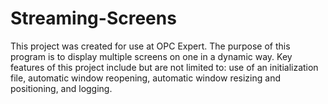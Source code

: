 # Streaming-Screens
This project was created for use at OPC Expert. The purpose of this program is to display multiple screens on one in a dynamic way. Key features of this project include but are not limited to: use of an initialization file, automatic window reopening, automatic window resizing and positioning, and logging.  
